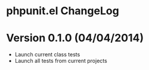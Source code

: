 # phpunit.el ChangeLog

# Version 0.1.0 (04/04/2014)

- Launch current class tests
- Launch all tests from current projects
